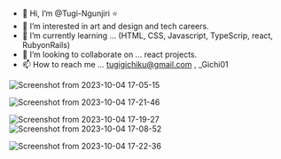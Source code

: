 - 👋  Hi, I’m @Tugi-Ngunjiri ⭐
- 👀 I’m interested in  art and design and tech careers.
- 🌱 I’m currently learning ... (HTML, CSS, Javascript, TypeScrip, react, RubyonRails)
- 💞️ I’m looking to collaborate on ... react projects.
- 📫 How to reach me ... tugigichiku@gmail.com , _Gichi01

![Screenshot from 2023-10-04 17-05-15](https://github.com/Tugi-Ngunjiri/Tugi-Ngunjiri/assets/102291617/683e0ead-1af9-4659-950d-0ee79a14337b)

![Screenshot from 2023-10-04 17-21-46](https://github.com/Tugi-Ngunjiri/Tugi-Ngunjiri/assets/102291617/9fccbe4f-b449-47f3-aa35-c593ea5bff4f)

![Screenshot from 2023-10-04 17-19-27](https://github.com/Tugi-Ngunjiri/Tugi-Ngunjiri/assets/102291617/8ea1cbf6-1796-4b4f-b7a5-8162b41db3b2)
![Screenshot from 2023-10-04 17-08-52](https://github.com/Tugi-Ngunjiri/Tugi-Ngunjiri/assets/102291617/ab173b5e-5d30-4ce1-88ed-601a04543c70)

![Screenshot from 2023-10-04 17-22-36](https://github.com/Tugi-Ngunjiri/Tugi-Ngunjiri/assets/102291617/41b93381-ac40-4f59-b5bd-f8de56fd12a3)


<!---
Tugi-Ngunjiri/Tugi-Ngunjiri is a ✨!
 special ✨ repository because its `README.md` (this file) appears on your GitHub profile.
You can click the Preview link to take a look at your changes.
--->
